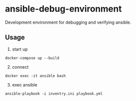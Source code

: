 # ansible-debug-environment

Development environment for debugging and verifying ansible.

## Usage

1. start up

```shell
docker-compose up --build
```

2. connect

```shell
docker exec -it ansible bash
```

3. exec ansible

```shell
ansible-playbook -i inventry.ini playbook.yml
```